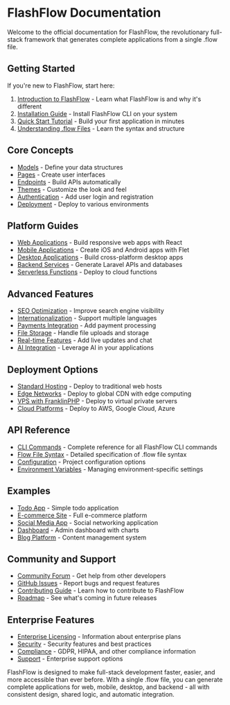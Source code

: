 # FlashFlow Documentation

Welcome to the official documentation for FlashFlow, the revolutionary full-stack framework that generates complete applications from a single .flow file.

## Getting Started

If you're new to FlashFlow, start here:

1. [Introduction to FlashFlow](introduction.md) - Learn what FlashFlow is and why it's different
2. [Installation Guide](installation.md) - Install FlashFlow CLI on your system
3. [Quick Start Tutorial](quick-start.md) - Build your first application in minutes
4. [Understanding .flow Files](flow-files.md) - Learn the syntax and structure

## Core Concepts

- [Models](models.md) - Define your data structures
- [Pages](pages.md) - Create user interfaces
- [Endpoints](endpoints.md) - Build APIs automatically
- [Themes](themes.md) - Customize the look and feel
- [Authentication](authentication.md) - Add user login and registration
- [Deployment](deployment.md) - Deploy to various environments

## Platform Guides

- [Web Applications](web.md) - Build responsive web apps with React
- [Mobile Applications](mobile.md) - Create iOS and Android apps with Flet
- [Desktop Applications](desktop.md) - Build cross-platform desktop apps
- [Backend Services](backend.md) - Generate Laravel APIs and databases
- [Serverless Functions](serverless.md) - Deploy to cloud functions

## Advanced Features

- [SEO Optimization](seo.md) - Improve search engine visibility
- [Internationalization](i18n.md) - Support multiple languages
- [Payments Integration](payments.md) - Add payment processing
- [File Storage](file-storage.md) - Handle file uploads and storage
- [Real-time Features](realtime.md) - Add live updates and chat
- [AI Integration](ai.md) - Leverage AI in your applications

## Deployment Options

- [Standard Hosting](deployment-standard.md) - Deploy to traditional web hosts
- [Edge Networks](deployment-edge.md) - Deploy to global CDN with edge computing
- [VPS with FranklinPHP](deployment-vps.md) - Deploy to virtual private servers
- [Cloud Platforms](deployment-cloud.md) - Deploy to AWS, Google Cloud, Azure

## API Reference

- [CLI Commands](cli.md) - Complete reference for all FlashFlow CLI commands
- [Flow File Syntax](syntax.md) - Detailed specification of .flow file syntax
- [Configuration](configuration.md) - Project configuration options
- [Environment Variables](environment.md) - Managing environment-specific settings

## Examples

- [Todo App](examples/todo.md) - Simple todo application
- [E-commerce Site](examples/ecommerce.md) - Full e-commerce platform
- [Social Media App](examples/social.md) - Social networking application
- [Dashboard](examples/dashboard.md) - Admin dashboard with charts
- [Blog Platform](examples/blog.md) - Content management system

## Community and Support

- [Community Forum](https://community.flashflow.dev) - Get help from other developers
- [GitHub Issues](https://github.com/flashflow/flashflow/issues) - Report bugs and request features
- [Contributing Guide](contributing.md) - Learn how to contribute to FlashFlow
- [Roadmap](roadmap.md) - See what's coming in future releases

## Enterprise Features

- [Enterprise Licensing](enterprise.md) - Information about enterprise plans
- [Security](security.md) - Security features and best practices
- [Compliance](compliance.md) - GDPR, HIPAA, and other compliance information
- [Support](support.md) - Enterprise support options

FlashFlow is designed to make full-stack development faster, easier, and more accessible than ever before. With a single .flow file, you can generate complete applications for web, mobile, desktop, and backend - all with consistent design, shared logic, and automatic integration.